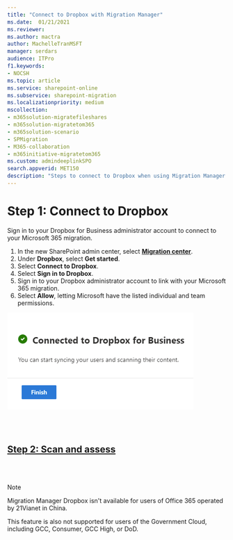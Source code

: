 ```yaml
---
title: "Connect to Dropbox with Migration Manager"
ms.date:  01/21/2021
ms.reviewer: 
ms.author: mactra
author: MachelleTranMSFT
manager: serdars
audience: ITPro
f1.keywords:
- NOCSH
ms.topic: article
ms.service: sharepoint-online
ms.subservice: sharepoint-migration
ms.localizationpriority: medium
mscollection:
- m365solution-migratefileshares
- m365solution-migratetom365
- m365solution-scenario
- SPMigration
- M365-collaboration
- m365initiative-migratetom365
ms.custom: admindeeplinkSPO
search.appverid: MET150
description: "Steps to connect to Dropbox when using Migration Manager in the SharePoint Admin center."
---
```


# Step 1:  Connect to Dropbox

Sign in to your Dropbox for Business administrator account to connect to your Microsoft 365 migration.

1. In the new SharePoint admin center, select <a href="https://go.microsoft.com/fwlink/?linkid=2185075" target="_blank">**Migration center**</a>. 
2. Under **Dropbox**, select **Get started**.
3. Select **Connect to Dropbox**. 
4. Select **Sign in to Dropbox**.
5. Sign in to your Dropbox administrator account to link with your Microsoft 365 migration.
6. Select **Allow**, letting Microsoft have the listed individual and team permissions. 



![Connected to Dropbox](media/mm-connected-dropbox.png)

</br></br>

## [**Step 2: Scan and assess**](mm-Dropbox-step2-scan-assess.md)

</br></br>

>[!NOTE]
>Migration Manager Dropbox isn't available for users of Office 365 operated by 21Vianet in China.
>
> This feature is also not supported for users of the Government Cloud, including GCC, Consumer, GCC High, or DoD.
